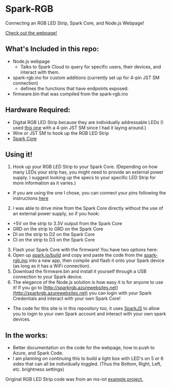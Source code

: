# Spark-RGB
Connecting an RGB LED Strip, Spark Core, and Node.js Webpage!

[Check out the webpage!](http://sparkrgb.azurewebsites.net)
## What's Included in this repo:
* Node.js webpage
  * Talks to Spark Cloud to query for specific users, their devices, and interact with them.
* spark-rgb.ino for custom additions (currently set up for 4-pin JST SM connection)
  * defines the functions that have endpoints exposed.
* firmware.bin that was compiled from the spark-rgb.ino

## Hardware Required:
* Digital RGB LED Strip because they are individually addressable LEDs (I used [this one](http://www.adafruit.com/products/1948) with a 4-pin JST SM since I had it laying around.)
* Wire or JST SM to hook up the RGB LED Strip
* [Spark Core](https://store.spark.io/)

## Using it!
1. Hook up your RGB LED Strip to your Spark Core. (Depending on how many LEDs your strip has, you might need to provide an external power supply. I suggest looking up the specs to your specific LED Strip for more information as it varies.)
  * If you are using the one I chose, you can connect your pins following the instructions [here](https://learn.adafruit.com/digital-led-strip/wiring)
2. I was able to drive mine from the Spark Core directly without the use of an external power supply, so if you hook:
  * +5V on the strip to 3.3V output from the Spark Core
  * GRD on the strip to GRD on the Spark Core
  * DI on the strip to D2 on the Spark Core
  * CI on the strip to D3 on the Spark Core
3. Flash your Spark Core with the firmware! You have two options here:
  1. Open up [spark.io/build](https://www.spark.io/build) and copy and paste the code from the [spark-rgb.ino](https://github.com/anthony-ngu/spark-rgb/blob/master/spark-rgb.ino) into a new app, then compile and flash it onto your Spark device (as long as it has a WiFi connection).
  2. Download the firmware.bin and install it yourself through a USB connection to your Spark device.
4. The elegance of the Node.js solution is how easy it is for anyone to use it! If you go to [http://sparkrgb.azurewebsites.net](http://sparkrgb.azurewebsites.net) you can login with your Spark Credentials and interact with your own Spark Core!
  * The code for this site is in this repository too, it uses [SparkJS](http://docs.spark.io/javascript/) to allow you to login to your own Spark account and interact with your own spark devices.

## In the works:
* Better documentation on the code for the webpage, how to push to Azure, and Spark Code.
* I am planning on continuing this to build a light box with LED's on 5 or 6 sides that can all be individually toggled. (Thus the Bottom, Right, Left, etc. brightness settings)

Original RGB LED Strip code was from an ms-iot [example project.](https://github.com/ms-iot/content/blob/develop/RGBPixel.md)